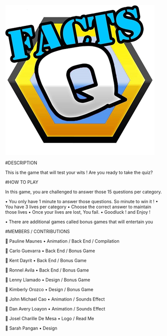 ![Facts Q](https://github.com/FactsQ/Unorganized-Collabs/blob/master/DesignWAD/Logo.jpg)


#DESCRIPTION

This is the game that will test your wits ! Are you ready to take the quiz?


#HOW TO PLAY

In this game, you are challenged to answer those 15 questions per category. 
 
 • You only have 1 minute to answer those questions. So minute to win it !
 • You have 3 lives per category
 • Choose the correct answer to maintain those lives
 • Once your lives are lost, You fail.
 • Goodluck ! and Enjoy !
  
 • There are additional games called bonus games that will entertain you 

 
 
 
#MEMBERS / CONTRIBUTIONS

 Pauline Maunes • Animation / Back End / Compilation

 Carlo Guevarra • Back End / Bonus Game

 Kent Dayrit • Back End / Bonus Game

 Ronnel Avila • Back End / Bonus Game

 Lenny Llamado • Design / Bonus Game

 Kimberly Orozco • Design / Bonus Game

 John Michael Cao • Animation / Sounds Effect 

 Dan Avery Loayon • Animation / Sounds Effect 

 Josel Charille De Mesa • Logo / Read Me

 Sarah Pangan • Design 




